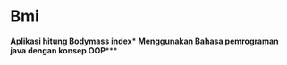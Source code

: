 # Bmi
****Aplikasi hitung Bodymass index*****
******Menggunakan Bahasa pemrograman java dengan konsep OOP*********

